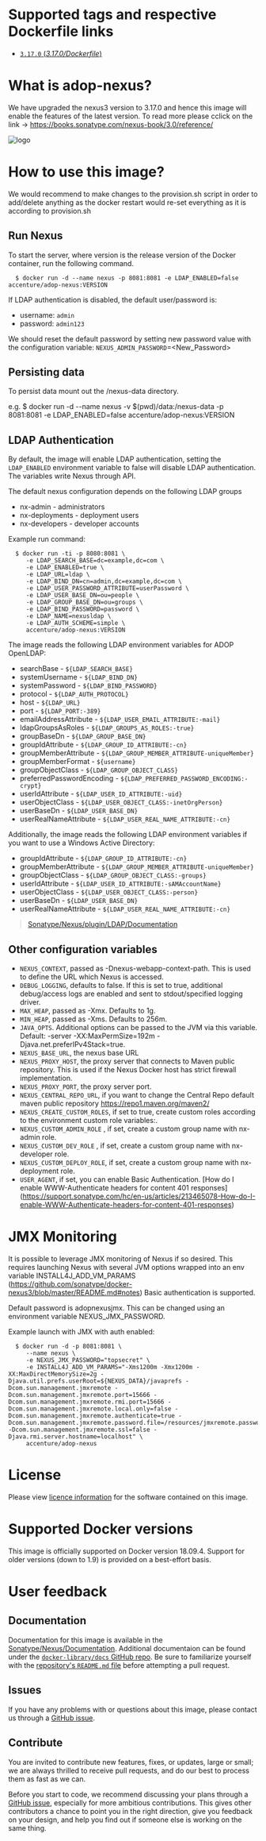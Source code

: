 # Supported tags and respective Dockerfile links

- [`3.17.0` (*3.17.0/Dockerfile*)](https://github.com/Accenture/adop-nexus/blob/master/Dockerfile)

# What is adop-nexus?
We have upgraded the nexus3 version to 3.17.0 and hence this image will enable the features of the latest version. To read more please cclick on the link -> https://books.sonatype.com/nexus-book/3.0/reference/ 

![logo](http://blog.sonatype.com/wp-content/uploads/2010/01/nexus-small.png)

# How to use this image?
We would recommend to make changes to the provision.sh script in order to add/delete anything as the docker restart would re-set everything as it is according to provision.sh

## Run Nexus

To start the server, where version is the release version of the Docker container, run the following command.
    
      $ docker run -d --name nexus -p 8081:8081 -e LDAP_ENABLED=false accenture/adop-nexus:VERSION

If LDAP authentication is disabled, the default user/password is:
  
  * username: `admin`
  * password: `admin123`
 
We should reset the default password by setting new password value with the configuration variable: `NEXUS_ADMIN_PASSWORD`=<New_Password>
## Persisting data

To persist data mount out the /nexus-data directory.

e.g. $ docker run -d --name nexus -v $(pwd)/data:/nexus-data -p 8081:8081 -e LDAP_ENABLED=false accenture/adop-nexus:VERSION

## LDAP Authentication

By default, the image will enable LDAP authentication, setting the `LDAP_ENABLED` environment variable to false will disable LDAP authentication. The variables write Nexus through API.

The default nexus configuration depends on the following LDAP groups
  * nx-admin - administrators
  * nx-deployments - deployment users
  * nx-developers - developer accounts

Example run command:

      $ docker run -ti -p 8080:8081 \
         -e LDAP_SEARCH_BASE=dc=example,dc=com \
         -e LDAP_ENABLED=true \
         -e LDAP_URL=ldap \
         -e LDAP_BIND_DN=cn=admin,dc=example,dc=com \
         -e LDAP_USER_PASSWORD_ATTRIBUTE=userPassword \
         -e LDAP_USER_BASE_DN=ou=people \ 
         -e LDAP_GROUP_BASE_DN=ou=groups \ 
         -e LDAP_BIND_PASSWORD=password \ 
         -e LDAP_NAME=nexusldap \
         -e LDAP_AUTH_SCHEME=simple \
         accenture/adop-nexus:VERSION

The image reads the following LDAP environment variables for ADOP OpenLDAP:

  * searchBase - `${LDAP_SEARCH_BASE}`
  * systemUsername - `${LDAP_BIND_DN}`
  * systemPassword - `${LDAP_BIND_PASSWORD}`
  * protocol - `${LDAP_AUTH_PROTOCOL}`
  * host - `${LDAP_URL}`
  * port - `${LDAP_PORT:-389}`
  * emailAddressAttribute - `${LDAP_USER_EMAIL_ATTRIBUTE:-mail}`
  * ldapGroupsAsRoles - `${LDAP_GROUPS_AS_ROLES:-true}`
  * groupBaseDn - `${LDAP_GROUP_BASE_DN}`
  * groupIdAttribute - `${LDAP_GROUP_ID_ATTRIBUTE:-cn}`
  * groupMemberAttribute - `${LDAP_GROUP_MEMBER_ATTRIBUTE-uniqueMember}`
  * groupMemberFormat - `${username}`
  * groupObjectClass - `${LDAP_GROUP_OBJECT_CLASS}`
  * preferredPasswordEncoding - `${LDAP_PREFERRED_PASSWORD_ENCODING:-crypt}`
  * userIdAttribute - `${LDAP_USER_ID_ATTRIBUTE:-uid}`
  * userObjectClass - `${LDAP_USER_OBJECT_CLASS:-inetOrgPerson}`
  * userBaseDn - `${LDAP_USER_BASE_DN}`
  * userRealNameAttribute - `${LDAP_USER_REAL_NAME_ATTRIBUTE:-cn}`

Additionally, the image reads the following LDAP environment variables if you want to use a Windows Active Directory:

  * groupIdAttribute - `${LDAP_GROUP_ID_ATTRIBUTE:-cn}`
  * groupMemberAttribute - `${LDAP_GROUP_MEMBER_ATTRIBUTE-uniqueMember}`
  * groupObjectClass - `${LDAP_GROUP_OBJECT_CLASS:-groups}`
  * userIdAttribute - `${LDAP_USER_ID_ATTRIBUTE:-sAMAccountName}`
  * userObjectClass - `${LDAP_USER_OBJECT_CLASS:-person}`
  * userBaseDn - `${LDAP_USER_BASE_DN}`
  * userRealNameAttribute - `${LDAP_USER_REAL_NAME_ATTRIBUTE:-cn}`

> [Sonatype/Nexus/plugin/LDAP/Documentation](https://books.sonatype.com/nexus-book/reference/ldap.html)

## Other configuration variables

 * `NEXUS_CONTEXT`, passed as -Dnexus-webapp-context-path. This is used to define the URL which Nexus is accessed.
 * `DEBUG_LOGGING`, defaults to false. If this is set to true, additional debug/access logs are enabled and sent to stdout/specified logging driver.
 * `MAX_HEAP`, passed as -Xmx. Defaults to 1g.
 * `MIN_HEAP`, passed as -Xms. Defaults to 256m.
 * `JAVA_OPTS`. Additional options can be passed to the JVM via this variable. Default: -server -XX:MaxPermSize=192m -Djava.net.preferIPv4Stack=true.
 * `NEXUS_BASE_URL`, the nexus base URL
 * `NEXUS_PROXY_HOST`, the proxy server that connects to Maven public repository. This is used if the Nexus Docker host has strict firewall implementation.
 * `NEXUS_PROXY_PORT`, the proxy server port.
 * `NEXUS_CENTRAL_REPO_URL`, if you want to change the Central Repo default maven public repository https://repo1.maven.org/maven2/
 * `NEXUS_CREATE_CUSTOM_ROLES`, if set to true, create custom roles according to the environment custom role variables:.
 * `NEXUS_CUSTOM_ADMIN_ROLE` , if set, create a custom group name with nx-admin role.
 * `NEXUS_CUSTOM_DEV_ROLE` , if set, create a custom group name with nx-developer role.
 * `NEXUS_CUSTOM_DEPLOY_ROLE`, if set, create a custom group name with nx-deployment role.
 * `USER_AGENT`, if set, you can enable Basic Authentication. [How do I enable WWW-Authenticate headers for content 401 responses]
 (https://support.sonatype.com/hc/en-us/articles/213465078-How-do-I-enable-WWW-Authenticate-headers-for-content-401-responses)
 
 # JMX Monitoring
It is possible to leverage JMX monitoring of Nexus if so desired. This requires launching Nexus with several JVM options
wrapped into an env variable INSTALL4J_ADD_VM_PARAMS (https://github.com/sonatype/docker-nexus3/blob/master/README.md#notes)
Basic authentication is supported.

Default password is adopnexusjmx. This can be changed using an environment variable NEXUS_JMX_PASSWORD.

Example launch with JMX with auth enabled:

      $ docker run -d -p 8081:8081 \
         --name nexus \
         -e NEXUS_JMX_PASSWORD="topsecret" \
         -e INSTALL4J_ADD_VM_PARAMS="-Xms1200m -Xmx1200m -XX:MaxDirectMemorySize=2g -Djava.util.prefs.userRoot=${NEXUS_DATA}/javaprefs -Dcom.sun.management.jmxremote -Dcom.sun.management.jmxremote.port=15666 -Dcom.sun.management.jmxremote.rmi.port=15666 -Dcom.sun.management.jmxremote.local.only=false -Dcom.sun.management.jmxremote.authenticate=true -Dcom.sun.management.jmxremote.password.file=/resources/jmxremote.password -Dcom.sun.management.jmxremote.ssl=false -Djava.rmi.server.hostname=localhost" \
         accenture/adop-nexus
 
# License
Please view [licence information](LICENCE.md) for the software contained on this image.

# Supported Docker versions

This image is officially supported on Docker version 18.09.4.
Support for older versions (down to 1.9) is provided on a best-effort basis.

# User feedback

## Documentation
Documentation for this image is available in the [Sonatype/Nexus/Documentation](https://books.sonatype.com/nexus-book/reference/). 
Additional documentaion can be found under the [`docker-library/docs` GitHub repo](https://github.com/docker-library/docs). Be sure to familiarize yourself with the [repository's `README.md` file](https://github.com/docker-library/docs/blob/master/README.md) before attempting a pull request.

## Issues
If you have any problems with or questions about this image, please contact us through a [GitHub issue](https://github.com/Accenture/adop-nexus/issues).

## Contribute
You are invited to contribute new features, fixes, or updates, large or small; we are always thrilled to receive pull requests, and do our best to process them as fast as we can.

Before you start to code, we recommend discussing your plans through a [GitHub issue](https://github.com/Accenture/adop-nexus/issues), especially for more ambitious contributions. This gives other contributors a chance to point you in the right direction, give you feedback on your design, and help you find out if someone else is working on the same thing.
